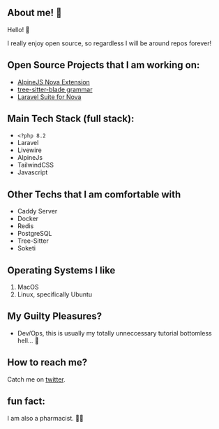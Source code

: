 ## About me! 👀

Hello! 👋

I really enjoy open source, so regardless I will be around repos forever!

## Open Source Projects that I am working on:
- [AlpineJS Nova Extension](https://github.com/EmranMR/AlpineJS-Nova-Extension)
- [tree-sitter-blade grammar](https://github.com/EmranMR/tree-sitter-blade)
- [Laravel Suite for Nova](https://github.com/EmranMR/Laravel-Nova-Extension)
## Main Tech Stack (full stack):
- `<?php 8.2`
- Laravel 
- Livewire 
- AlpineJs 
- TailwindCSS
- Javascript

## Other Techs that I am comfortable with
- Caddy Server
- Docker
- Redis
- PostgreSQL
- Tree-Sitter
- Soketi

## Operating Systems I like
1. MacOS
2. Linux, specifically Ubuntu


## My Guilty Pleasures?

- Dev/Ops, this is usually my totally unneccessary tutorial bottomless hell... 🫠

## How to reach me?
Catch me on [twitter](https://twitter.com/Alch3m1s7).

## fun fact:
I am also a pharmacist. 🤷‍♂️
<!--
**EmranMR/EmranMR** is a ✨ _special_ ✨ repository because its `README.md` (this file) appears on your GitHub profile.

Here are some ideas to get you started:

- 🔭 I’m currently working on ...
- 🌱 I’m currently learning ...
- 👯 I’m looking to collaborate on ...
- 🤔 I’m looking for help with ...
- 💬 Ask me about ...
- 📫 How to reach me: ...
- 😄 Pronouns: ...
- ⚡ Fun fact: ...
-->
